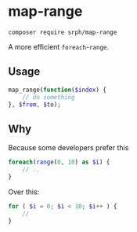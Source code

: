 # map-range
```
composer require srph/map-range
```
A more efficient `foreach`-`range`.

## Usage

```php
map_range(function($index) {
	// do something
}, $from, $to);
```

## Why
Because some developers prefer this
```php
foreach(range(0, 10) as $i) {
	// ..
} 
```

Over this:
```php
for ( $i = 0; $i < 10; $i++ ) {
	//
}
```